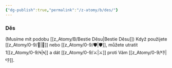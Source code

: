 ```yaml
---
{"dg-publish":true,"permalink":"/z-atomy/b/des/"}
---
```


### Děs
(Musíme mít podobu [[z_Atomy/B/Bestie Děsu\|Bestie Děsu]])
Když použijete [[z_Atomy/0-9/🔰\|🔰]] nebo [[z_Atomy/0-9/🛡️\|🛡️]], můžete utratit 1[[z_Atomy/0-9/🌀\|🌀]] a dát [[z_Atomy/0-9/⚔️\|⚔️]] proti Vám [[z_Atomy/0-9/👎\|👎]].